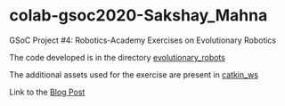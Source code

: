 # colab-gsoc2020-Sakshay_Mahna
GSoC Project #4: Robotics-Academy Exercises on Evolutionary Robotics

The code developed is in the directory [evolutionary_robots](./evolutionary_robots)

The additional assets used for the exercise are present in [catkin_ws](./catkin_ws/src/assets)

Link to the [Blog Post](https://theroboticsclub.github.io/colab-gsoc2020-Sakshay_Mahna/)

